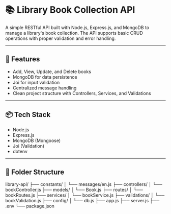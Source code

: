 # 📚 Library Book Collection API

A simple RESTful API built with Node.js, Express.js, and MongoDB to manage a library's book collection. The API supports basic CRUD operations with proper validation and error handling.

---

## 🚀 Features

- Add, View, Update, and Delete books
- MongoDB for data persistence
- Joi for input validation
- Centralized message handling
- Clean project structure with Controllers, Services, and Validations

---

## 📦 Tech Stack

- Node.js
- Express.js
- MongoDB (Mongoose)
- Joi (Validation)
- dotenv

---

## 📁 Folder Structure

library-api/ ├── constants/ │ └── messages/en.js ├── controllers/ │ └── bookController.js ├── models/ │ └── Book.js ├── routes/ │ └── bookRoutes.js ├── services/ │ └── bookService.js ├── validations/ │ └── bookValidation.js ├── config/ │ └── db.js ├── app.js ├── server.js ├── .env └── package.json
